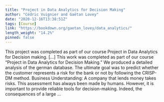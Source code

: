 ```yaml
---
title: "Project in Data Analytics for Decision Making"
author: "Cédric Vuignier and Gaëtan Lovey"
date: "2020-12-16T13:38:51Z"
tags: [Course]
link: "https://bookdown.org/gaetan_lovey/data_analytics/"
length_weight: "14.2%"
pinned: false
---
```


This project was completed as part of our course Project in Data Analytics for Decision making. [...] This work was completed as part of our course “Project in Data Analytics for Decision Making.” We produced a detailed analysis of the german database. The ultimate goal was to predict whether the customer represents a risk for the bank or not by following the CRISP-DM method. Business Understanding: A company that lends money takes risks. This assessment has always been made by humans. However, it is important to provide reliable tools for decision-making. Indeed, the consequences of a large ...
